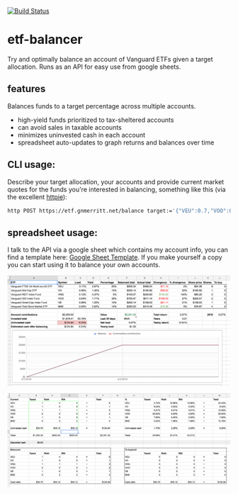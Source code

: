 [![Build Status](https://travis-ci.org/gnmerritt/etf-balancer.svg?branch=master)](https://travis-ci.org/gnmerritt/etf-balancer)

# etf-balancer

Try and optimally balance an account of Vanguard ETFs given a target allocation. Runs as an API for easy use from google sheets.

## features

Balances funds to a target percentage across multiple accounts.

   * high-yield funds prioritized to tax-sheltered accounts
   * can avoid sales in taxable accounts
   * minimizes uninvested cash in each account
   * spreadsheet auto-updates to graph returns and balances over time

## CLI usage:

Describe your target allocation, your accounts and provide current market quotes
for the funds you're interested in balancing, something like this (via the
excellent [httpie](https://httpie.org/)):

```bash
http POST https://etf.gnmerritt.net/balance target:='{"VEU":0.7,"VOO":0.3}' accounts:='[{"name":"taxed", "tax_sheltered":false,"cash":1000, "positions":{"VEU":2, "VOO":2}}]' market:='[{"symbol":"VEU", "price":54.33},{"symbol":"VOO", "price":254.77}]' no_sale_accounts:='["taxed"]'
```

## spreadsheet usage:

I talk to the API via a google sheet which contains my account info, you can find a template here: [Google Sheet Template](https://docs.google.com/spreadsheets/d/1o8sxqQx-XOBXjGqna-EQ-8smx7PInTiPLUEc6tUZhr4/edit?usp=sharing). If you make yourself a copy you can start using it to balance your own accounts.

![dashboard](./spreadsheet/dashboard.png)

![accounts](./spreadsheet/accounts.png)
